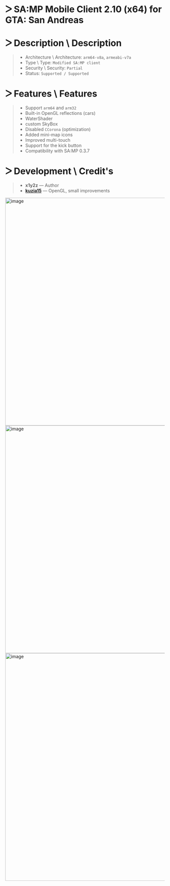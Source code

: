 # ᐳ SA:MP Mobile Client 2.10 (x64) for GTA: San Andreas

# ᐳ Description \ Description
> * Architecture \ Architecture: `arm64-v8a`, `armeabi-v7a`
> * Type \ Type: `Modified SA:MP client` 
> * Security \ Security: `Partial` 
> * Status: `Supported / Supported`

# ᐳ Features \ Features
> * Support `arm64` and `arm32`
> * Built-in OpenGL reflections (cars)
> * WaterShader
> * custom SkyBox
> * Disabled `CCorona` (optimization) 
> * Added mini-map icons 
> * Improved multi-touch 
> * Support for the kick button 
> * Compatibility with SA:MP 0.3.7

# ᐳ Development \ Credit's
> - **x1y2z** — Author 
> - [**kuzia15**](https://github.com/kuzia15) — OpenGL, small improvements

<img width="1650" height="720" alt="image" src="https://github.com/user-attachments/assets/20197d82-3046-44e2-a2ad-eea36ea756a5" />
<img width="1650" height="720" alt="image" src="https://github.com/user-attachments/assets/dc99126c-32a7-46c8-8233-474d737ade4c" />
<img width="1650" height="720" alt="image" src="https://github.com/user-attachments/assets/e289bf60-023f-4f5f-a76a-8210f3311ca0" />



